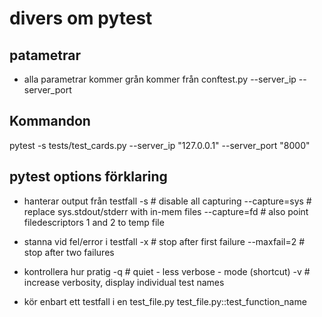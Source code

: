 # divers om pytest

## patametrar

- alla parametrar kommer grån kommer från conftest.py
  --server_ip
  --server_port

## Kommandon

pytest -s tests/test_cards.py --server_ip "127.0.0.1" --server_port "8000"

## pytest options förklaring

- hanterar output från testfall
  -s # disable all capturing
  --capture=sys # replace sys.stdout/stderr with in-mem files
  --capture=fd # also point filedescriptors 1 and 2 to temp file

- stanna vid fel/error i testfall
  -x # stop after first failure
  --maxfail=2 # stop after two failures

- kontrollera hur pratig
  -q # quiet - less verbose - mode (shortcut)
  -v # increase verbosity, display individual test names

- kör enbart ett testfall i en test_file.py
  test_file.py::test_function_name
